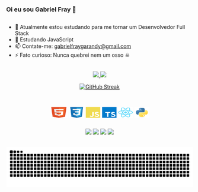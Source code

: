### Oi eu sou Gabriel Fray 🤠
##
- 🔭 Atualmente estou estudando para me tornar um Desenvolvedor Full Stack
- 🌱 Estudando JavaScript
- 📫 Contate-me: gabrielfraygarandy@gmail.com
- ⚡ Fato curioso: Nunca quebrei nem um osso ☠ 

##

<div align="center">
  <a href="https://github.com/GabrielFray">
  <img height="150em" src="https://github-readme-stats.vercel.app/api?username=GabrielFray&show_icons=true&theme=highcontrast&include_all_commits=true&count_private=true"/>
  <img height="150em" src="https://github-readme-stats.vercel.app/api/top-langs/?username=GabrielFray&layout=compact&langs_count=7&theme=highcontrast"/>
</div>
 
<div align="center">
  
[![GitHub Streak](http://github-readme-streak-stats.herokuapp.com?user=GabrielFray&theme=highcontrast&date_format=M%20j%5B%2C%20Y%5D)](https://git.io/streak-stats)
  
</div>
  
##

<div align="center" style="display:inline_block"><br>
  <img align="center"alt="gabs-HTML"height="30"width="48"src="https://raw.githubusercontent.com/devicons/devicon/master/icons/html5/html5-original.svg">
   <img align="center"alt="gabs-CSS"height="30"width="40"src="https://raw.githubusercontent.com/devicons/devicon/master/icons/css3/css3-original.svg">
   <img align="center"alt="gabs-3s"height="30"width="40"src="https://raw.githubusercontent.com/devicons/devicon/master/icons/javascript/javascript-plain.svg">
  <img align="center"alt="gabs-Ts"height="30"width="40"src="https://raw.githubusercontent.com/devicons/devicon/master/icons/typescript/typescript-plain.svg">
   <img align="center"alt="gabs-React"height="30"width="40"src="https://raw.githubusercontent.com/devicons/devicon/master/icons/react/react-original.svg">
  <img align="center"alt="gabs-Python"height="30"width="40"src="https://raw.githubusercontent.com/devicons/devicon/master/icons/python/python-original.svg">
  
##
  
<div align="center">
  <a href="https://instagram.com/gabrielfray_dev" target="_blank"><img src="https://img.shields.io/badge/-Instagram-%23E4405F?style=for-the-badge&logo=instagram&logoColor=white" target="_blank"></a>
 <a href="https://discord.gg/" target="_blank"><img src="https://img.shields.io/badge/Discord-7289DA?style=for-the-badge&logo=discord&logoColor=white" target="_blank"></a> 
  <a href = "gabrielfraygarandy@gmail.com"><img src="https://img.shields.io/badge/-Gmail-%23333?style=for-the-badge&logo=gmail&logoColor=white" target="_blank"></a>
  <a href="https://www.linkedin.com/in/gabrielfray/" target="_blank"><img src="https://img.shields.io/badge/-LinkedIn-%230077B5?style=for-the-badge&logo=linkedin&logoColor=white" target="_blank"></a>
</div>
  
##
  
![Snake animation](https://github.com/GabrielFray/GabrielFray/blob/output/github-contribution-grid-snake.svg)


 
 
